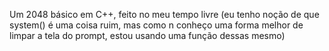 Um 2048 básico em C++, feito no meu tempo livre
(eu tenho noção de que system() é uma coisa ruim, mas como n conheço uma forma melhor de limpar
a tela do prompt, estou usando uma função dessas mesmo)
